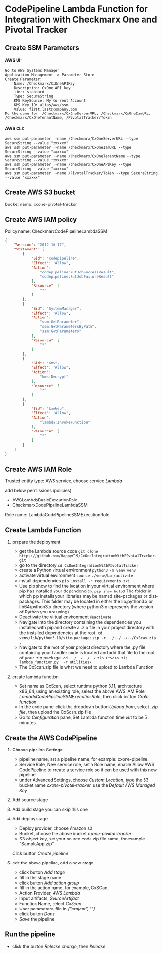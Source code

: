 # CodePipeline Lambda Function for Integration with Checkmarx One and Pivotal Tracker

## Create SSM Parameters
#### AWS UI:

    Go to AWS Systems Manager
    Application Management -> Parameter Store
    Create Parameter:
        Name: /Checkmarx/CxOneAPIKey
        Description: CxOne API key
        Tier: Standard
        Type: SecureString
        KMS KeySource: My Current Account
        KMS Key ID: alias/aws/ssm
        Value: first.last@company.com
    Do the same for  /Checkmarx/CxOneServerURL, /Checkmarx/CxOneIamURL, /Checkmarx/CxOneTenantName, /PivotalTracker/Token


#### AWS CLI:
```commandline
aws ssm put-parameter --name /Checkmarx/CxOneServerURL --type SecureString --value "xxxxxx"
aws ssm put-parameter --name /Checkmarx/CxOneIamURL --type SecureString --value "xxxxxx"
aws ssm put-parameter --name /Checkmarx/CxOneTenantName --type SecureString --value "xxxxxx"
aws ssm put-parameter --name /Checkmarx/CxOneAPIKey --type SecureString --value "xxxxxx"
aws ssm put-parameter --name /PivotalTracker/Token --type SecureString --value "xxxxxx"
```

## Create AWS S3 bucket
bucket name: cxone-pivotal-tracker

## Create AWS IAM policy

Policy name: CheckmarxCodePipelineLambdaSSM 

```json
{
    "Version": "2012-10-17",
    "Statement": [
        {
            "Sid": "codepipeline",
            "Effect": "Allow",
            "Action": [
                "codepipeline:PutJobSuccessResult",
                "codepipeline:PutJobFailureResult"
            ],
            "Resource": [
                "*"
            ]
        },
        {
            "Sid": "SystemManager",
            "Effect": "Allow",
            "Action": [
                "ssm:GetParameter",
                "ssm:GetParametersByPath",
                "ssm:GetParameters"
            ],
            "Resource": [
                "*"
            ]
        },
        {
            "Sid": "KMS",
            "Effect": "Allow",
            "Action": [
                "kms:Decrypt"
            ],
            "Resource": [
                "*"
            ]
        },
        {
            "Sid": "Lambda",
            "Effect": "Allow",
            "Action": [
                "lambda:InvokeFunction"
            ],
            "Resource": [
                "*"
            ]
        }
    ]
}
```

## Create AWS IAM Role

Trusted entity type:  AWS service, choose service *Lambda*

add below permissions (policies):
* AWSLambdaBasicExecutionRole
* CheckmarxCodePipelineLambdaSSM

Role name: LambdaCodePipelineSSMExecutionRole

## Create Lambda Function

1. prepare the deployment
   * get the Lambda source code `git clone https://github.com/HappyY19/CxOneIntegrationWithPIvotalTracker.git`
   * go to the directory `cd CxOneIntegrationWithPIvotalTracker` 
   * create a Python virtual environment `python3 -m venv venv`
   * activate virtual environment `source ./venv/bin/activate`
   * install dependencies `pip install -r requirements.txt`
   * Use pip show to find the location in your virtual environment where pip has installed your dependencies. `pip show boto3` The folder in which pip installs your libraries may be named site-packages or dist-packages. This folder may be located in either the lib/python3.x or lib64/python3.x directory (where python3.x represents the version of Python you are using).
   * Deactivate the virtual environment `deactivate`
   * Navigate into the directory containing the dependencies you installed with pip and create a .zip file in your project directory with the installed dependencies at the root. `cd venv/lib/python3.10/site-packages` `zip -r ../../../../CxScan.zip .`
   * Navigate to the root of your project directory where the .py file containing your handler code is located and add that file to the root of your .zip package.  `cd ../../../../`  `zip CxScan.zip lambda_function.py  -r utilities/`
   * The CxScan.zip file is what we need to upload to Lambda Function

2. create lambda function
   * Set name as CxScan, select runtime python 3.11, architecture x86_64, using an existing role, select the above AWS IAM Role *LambdaCodePipelineSSMExecutionRole*, then click button *Crate function*
   * In the code pane, click the dropdown button *Upload from*, select *.zip file*, then upload the CxScan.zip file
   * Go to *Configuration* pane, Set Lambda function time out to be 5 minutes

## Create the AWS CodePipeline

1. Choose pipeline Settings:
   * pipeline name, set a pipeline name, for example: cxone-pipeline. 
   * Service Role, New service role, set a Role name, enable Allow AWS CodePipeline to create a service role so it can be used with this new pipeline.
   * under Advanced Settings, choose *Custom Location*, type the S3 bucket name *cxone-pivotal-tracker*, use the *Default AWS Managed Key*

2. Add source stage

3. Add build stage
   you can skip this one

4. Add deploy stage
   * Deploy provider, choose Amazon s3
   * Bucket, choose the above bucket *cxone-pivotal-tracker*
   * S3 object key, set your source code zip file name, for example, "SampleApp.zip"

   Click button *Create pipeline*

5. edit the above pipeline, add a new stage
   * click button *Add stage*
   * fill in the stage name
   * click button *Add action group*
   * fill in the action name, for example, CxSCan,
   * Action Provider, *AWS Lambda*
   * Input artifacts, *SourceArtifact*
   * Function Name, select *CxScan*
   * User parameters, file in *{"project", "<Your-Project-Name>"}*
   * click button *Done*
   * *Save* the pipeline


## Run the pipeline
   * click the button *Release change*, then *Release*
